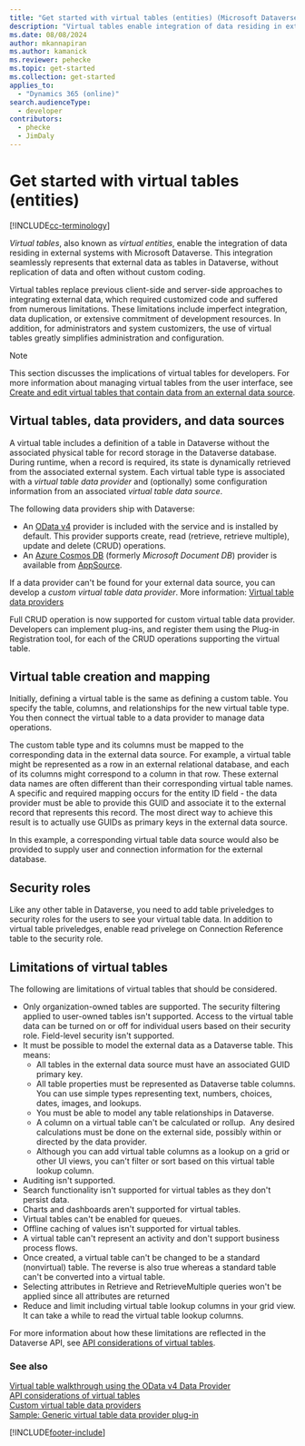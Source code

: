 ```yaml
---
title: "Get started with virtual tables (entities) (Microsoft Dataverse) | Microsoft Docs"
description: "Virtual tables enable integration of data residing in external systems with Microsoft Dataverse."
ms.date: 08/08/2024
author: mkannapiran
ms.author: kamanick
ms.reviewer: pehecke
ms.topic: get-started
ms.collection: get-started
applies_to: 
  - "Dynamics 365 (online)"
search.audienceType: 
  - developer
contributors:
  - phecke
  - JimDaly
---
```


# Get started with virtual tables (entities)

[!INCLUDE[cc-terminology](../includes/cc-terminology.md)]

*Virtual tables*, also known as *virtual entities*, enable the integration of data residing in external systems with Microsoft Dataverse. This integration seamlessly represents that external data as tables in Dataverse, without replication of data and often without custom coding.

Virtual tables replace previous client-side and server-side approaches to integrating external data, which required customized code and suffered from numerous limitations. These limitations include imperfect integration, data duplication, or extensive commitment of development resources. In addition, for administrators and system customizers, the use of virtual tables greatly simplifies administration and configuration.

> [!NOTE]
> This section discusses the implications of virtual tables for developers. For more information about managing virtual tables from the user interface, see [Create and edit virtual tables that contain data from an external data source](../../../maker/data-platform/create-edit-virtual-entities.md).

## Virtual tables, data providers, and data sources

A virtual table includes a definition of a table in Dataverse without the associated physical table for record storage in the Dataverse database. During runtime, when a record is required, its state is dynamically retrieved from the associated external system. Each virtual table type is associated with a *virtual table data provider* and (optionally) some configuration information from an associated *virtual table data source*.

<!-- TODO:
A data provider is a particular type of Dataverse plug-in, which is registered against CRUD events that occur in the platform. More information: [Write a plug-in](../write-plugin.md) -->

The following data providers ship with Dataverse:

- An [OData v4](https://www.odata.org/documentation/) provider is included with the service and is installed by default. This provider supports create, read (retrieve, retrieve multiple), update and delete (CRUD) operations.
- An [Azure Cosmos DB](/azure/cosmos-db) (formerly *Microsoft Document DB*) provider is available from [AppSource](https://appsource.microsoft.com).

If a data provider can't be found for your external data source, you can develop a *custom virtual table data provider*. More information: [Virtual table data providers](custom-ve-data-providers.md)

Full CRUD operation is now supported for custom virtual table data provider. Developers can implement plug-ins, and register them using the Plug-in Registration tool, for each of the CRUD operations supporting the virtual table.

## Virtual table creation and mapping

Initially, defining a virtual table is the same as defining a custom table. You specify the table, columns, and relationships for the new virtual table type. You then connect the virtual table to a data provider to manage data operations.

The custom table type and its columns must be mapped to the corresponding data in the external data source. For example, a virtual table might be represented as a row in an external relational database, and each of its columns might correspond to a column in that row. These external data names are often different than their corresponding virtual table names. A specific and required mapping occurs for the entity ID field - the data provider must be able to provide this GUID and associate it to the external record that represents this record. The most direct way to achieve this result is to actually use GUIDs as primary keys in the external data source.  

In this example, a corresponding virtual table data source would also be provided to supply user and connection information for the external database.

## Security roles

Like any other table in Dataverse, you need to add table priveledges to security roles for the users to see your virtual table data. In addition to virtual table priveledges, enable read privelege on Connection Reference table to the security role.

## Limitations of virtual tables

The following are limitations of virtual tables that should be considered.

- Only organization-owned tables are supported. The security filtering applied to user-owned tables isn't supported. Access to the virtual table data can be turned on or off for individual users based on their security role. Field-level security isn't supported.
- It must be possible to model the external data as a Dataverse table. This means:
  - All tables in the external data source must have an associated GUID primary key.  
  - All table properties must be represented as Dataverse table columns. You can use simple types representing text, numbers, choices, dates, images, and lookups.
  - You must be able to model any table relationships in Dataverse.
  - A column on a virtual table can't be calculated or rollup.  Any desired calculations must be done on the external side, possibly within or directed by the data provider.
  - Although you can add virtual table columns as a lookup on a grid or other UI views, you can't filter or sort based on this virtual table lookup column.
- Auditing isn't supported.
- Search functionality isn't supported for virtual tables as they don't persist data.
- Charts and dashboards aren't supported for virtual tables.
- Virtual tables can't be enabled for queues.
- Offline caching of values isn't supported for virtual tables.
- A virtual table can't represent an activity and don't support business process flows.
- Once created, a virtual table can't be changed to be a standard (nonvirtual) table.  The reverse is also true whereas a standard table can't be converted into a virtual table.
- Selecting attributes in Retrieve and RetrieveMultiple queries won't be applied since all attributes are returned
- Reduce and limit including virtual table lookup columns in your grid view. It can take a while to read the virtual table lookup columns.

For more information about how these limitations are reflected in the Dataverse API, see [API considerations of virtual tables](api-considerations-ve.md).

### See also

[Virtual table walkthrough using the OData v4 Data Provider](../../../maker/data-platform/virtual-entity-walkthrough-using-odata-provider.md)<br/>
[API considerations of virtual tables](api-considerations-ve.md)<br />
[Custom virtual table data providers](custom-ve-data-providers.md)<br />
[Sample: Generic virtual table data provider plug-in](sample-generic-ve-plugin.md)

[!INCLUDE[footer-include](../../../includes/footer-banner.md)]
